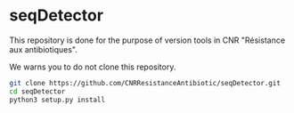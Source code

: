 # seqDetector

This repository is done for the purpose of version tools in CNR "Résistance aux antibiotiques".



We warns you to do not clone this repository.


```bash
git clone https://github.com/CNRResistanceAntibiotic/seqDetector.git
cd seqDetector
python3 setup.py install
```
